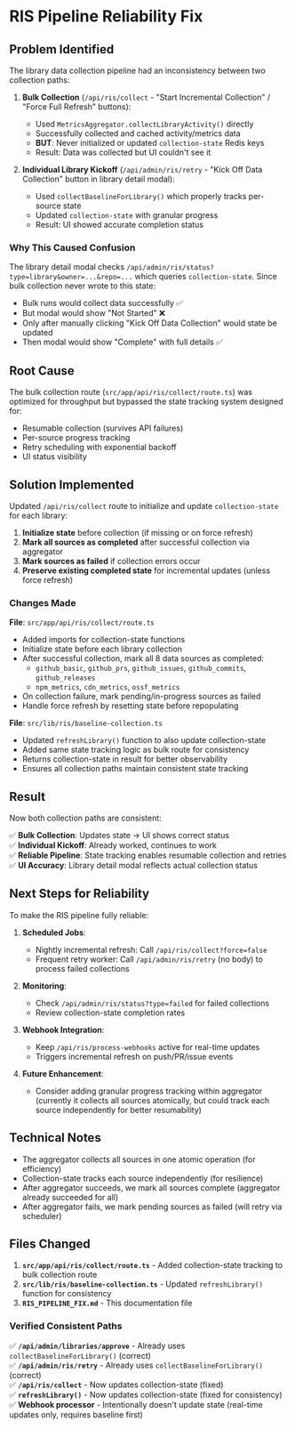 # RIS Pipeline Reliability Fix

## Problem Identified

The library data collection pipeline had an inconsistency between two collection paths:

1. **Bulk Collection** (`/api/ris/collect` - "Start Incremental Collection" / "Force Full Refresh" buttons):
   - Used `MetricsAggregator.collectLibraryActivity()` directly
   - Successfully collected and cached activity/metrics data
   - **BUT**: Never initialized or updated `collection-state` Redis keys
   - Result: Data was collected but UI couldn't see it

2. **Individual Library Kickoff** (`/api/admin/ris/retry` - "Kick Off Data Collection" button in library detail modal):
   - Used `collectBaselineForLibrary()` which properly tracks per-source state
   - Updated `collection-state` with granular progress
   - Result: UI showed accurate completion status

### Why This Caused Confusion

The library detail modal checks `/api/admin/ris/status?type=library&owner=...&repo=...` which queries `collection-state`. Since bulk collection never wrote to this state:

- Bulk runs would collect data successfully ✅
- But modal would show "Not Started" ❌
- Only after manually clicking "Kick Off Data Collection" would state be updated
- Then modal would show "Complete" with full details ✅

## Root Cause

The bulk collection route (`src/app/api/ris/collect/route.ts`) was optimized for throughput but bypassed the state tracking system designed for:
- Resumable collection (survives API failures)
- Per-source progress tracking
- Retry scheduling with exponential backoff
- UI status visibility

## Solution Implemented

Updated `/api/ris/collect` route to initialize and update `collection-state` for each library:

1. **Initialize state** before collection (if missing or on force refresh)
2. **Mark all sources as completed** after successful collection via aggregator
3. **Mark sources as failed** if collection errors occur
4. **Preserve existing completed state** for incremental updates (unless force refresh)

### Changes Made

**File**: `src/app/api/ris/collect/route.ts`

- Added imports for collection-state functions
- Initialize state before each library collection
- After successful collection, mark all 8 data sources as completed:
  - `github_basic`, `github_prs`, `github_issues`, `github_commits`, `github_releases`
  - `npm_metrics`, `cdn_metrics`, `ossf_metrics`
- On collection failure, mark pending/in-progress sources as failed
- Handle force refresh by resetting state before repopulating

**File**: `src/lib/ris/baseline-collection.ts`

- Updated `refreshLibrary()` function to also update collection-state
- Added same state tracking logic as bulk route for consistency
- Returns collection-state in result for better observability
- Ensures all collection paths maintain consistent state tracking

## Result

Now both collection paths are consistent:

✅ **Bulk Collection**: Updates state → UI shows correct status  
✅ **Individual Kickoff**: Already worked, continues to work  
✅ **Reliable Pipeline**: State tracking enables resumable collection and retries  
✅ **UI Accuracy**: Library detail modal reflects actual collection status  

## Next Steps for Reliability

To make the RIS pipeline fully reliable:

1. **Scheduled Jobs**:
   - Nightly incremental refresh: Call `/api/ris/collect?force=false`
   - Frequent retry worker: Call `/api/admin/ris/retry` (no body) to process failed collections

2. **Monitoring**:
   - Check `/api/admin/ris/status?type=failed` for failed collections
   - Review collection-state completion rates

3. **Webhook Integration**:
   - Keep `/api/ris/process-webhooks` active for real-time updates
   - Triggers incremental refresh on push/PR/issue events

4. **Future Enhancement**:
   - Consider adding granular progress tracking within aggregator (currently it collects all sources atomically, but could track each source independently for better resumability)

## Technical Notes

- The aggregator collects all sources in one atomic operation (for efficiency)
- Collection-state tracks each source independently (for resilience)
- After aggregator succeeds, we mark all sources complete (aggregator already succeeded for all)
- After aggregator fails, we mark pending sources as failed (will retry via scheduler)

## Files Changed

1. **`src/app/api/ris/collect/route.ts`** - Added collection-state tracking to bulk collection route
2. **`src/lib/ris/baseline-collection.ts`** - Updated `refreshLibrary()` function for consistency
3. **`RIS_PIPELINE_FIX.md`** - This documentation file

### Verified Consistent Paths

✅ **`/api/admin/libraries/approve`** - Already uses `collectBaselineForLibrary()` (correct)  
✅ **`/api/admin/ris/retry`** - Already uses `collectBaselineForLibrary()` (correct)  
✅ **`/api/ris/collect`** - Now updates collection-state (fixed)  
✅ **`refreshLibrary()`** - Now updates collection-state (fixed for consistency)  
✅ **Webhook processor** - Intentionally doesn't update state (real-time updates only, requires baseline first)

